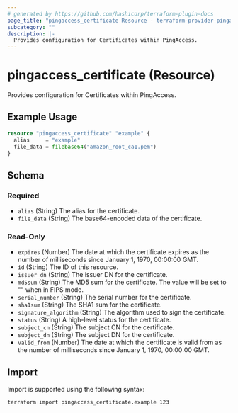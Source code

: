 ```yaml
---
# generated by https://github.com/hashicorp/terraform-plugin-docs
page_title: "pingaccess_certificate Resource - terraform-provider-pingaccess"
subcategory: ""
description: |-
  Provides configuration for Certificates within PingAccess.
---
```


# pingaccess_certificate (Resource)

Provides configuration for Certificates within PingAccess.

## Example Usage

```terraform
resource "pingaccess_certificate" "example" {
  alias     = "example"
  file_data = filebase64("amazon_root_ca1.pem")
}
```

<!-- schema generated by tfplugindocs -->
## Schema

### Required

- `alias` (String) The alias for the certificate.
- `file_data` (String) The base64-encoded data of the certificate.

### Read-Only

- `expires` (Number) The date at which the certificate expires as the number of milliseconds since January 1, 1970, 00:00:00 GMT.
- `id` (String) The ID of this resource.
- `issuer_dn` (String) The issuer DN for the certificate.
- `md5sum` (String) The MD5 sum for the certificate. The value will be set to "" when in FIPS mode.
- `serial_number` (String) The serial number for the certificate.
- `sha1sum` (String) The SHA1 sum for the certificate.
- `signature_algorithm` (String) The algorithm used to sign the certificate.
- `status` (String) A high-level status for the certificate.
- `subject_cn` (String) The subject CN for the certificate.
- `subject_dn` (String) The subject DN for the certificate.
- `valid_from` (Number) The date at which the certificate is valid from as the number of milliseconds since January 1, 1970, 00:00:00 GMT.

## Import

Import is supported using the following syntax:

```shell
terraform import pingaccess_certificate.example 123
```
